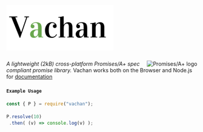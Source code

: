 # <img src="vachan.png"/>
<a href="https://promisesaplus.com/">
    <img src="https://promisesaplus.com/assets/logo-small.png" alt="Promises/A+ logo"
         title="Promises/A+ 1.0 compliant" align="right" />
</a>

*A lightweight (2kB) cross-platform Promises/A+ spec compliant promise library.*
Vachan works both on the Browser and Node.js for [documentation](https://vachan.archanpatkar.com) 

#### `Example Usage`
```javascript
const { P } = require("vachan");

P.resolve(10)
 .then( (v) => console.log(v) );  
```
